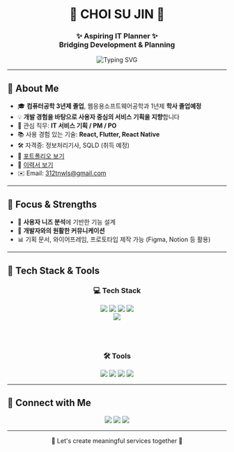 <div align="center">

<h1>💜 CHOI SU JIN 💜</h1>
<h3>✨ Aspiring IT Planner ✨<br/>Bridging Development & Planning</h3>

<img src="https://readme-typing-svg.demolab.com?font=Quicksand&size=24&pause=1000&center=true&vCenter=true&width=435&lines=Welcome+to+my+GitHub!;From+Dev+to+Planner;User-centered+thinking+always💡;" alt="Typing SVG" />

</div>

---

## 💼 About Me

- 🎓 **컴퓨터공학 3년제 졸업**, 웹응용소프트웨어공학과 1년제 **학사 졸업예정**
- 💡 **개발 경험을 바탕으로 사용자 중심의 서비스 기획을 지향**합니다
- 💼 관심 직무: **IT 서비스 기획 / PM / PO**
- 📚 사용 경험 있는 기술: **React, Flutter, React Native**
- 🛠️ 자격증: 정보처리기사, SQLD (취득 예정)
- 📝 [포트폴리오 보기](https://your-portfolio-link.com)  
- 📄 [이력서 보기]()  
- ✉️ Email: 312tnwls@gmail.com  

---

## 🌟 Focus & Strengths

- 👥 **사용자 니즈 분석**에 기반한 기능 설계
- 🧩 **개발자와의 원활한 커뮤니케이션**
- 📊 기획 문서, 와이어프레임, 프로토타입 제작 가능 (Figma, Notion 등 활용)

---

## 🔧 Tech Stack & Tools

<div align="center">

### 💻 Tech Stack  
<img src="https://img.shields.io/badge/React-61DAFB?style=flat-square&logo=react&logoColor=black"/>
<img src="https://img.shields.io/badge/JavaScript-F7DF1E?style=flat-square&logo=javascript&logoColor=black"/>
<img src="https://img.shields.io/badge/HTML5-E34F26?style=flat-square&logo=html5&logoColor=white"/>
<img src="https://img.shields.io/badge/CSS3-1572B6?style=flat-square&logo=css3&logoColor=white"/>
<br/>
<img src="https://img.shields.io/badge/Python-3776AB?style=flat-square&logo=python&logoColor=white"/>

<br/><br/>

### 🛠 Tools  
<img src="https://img.shields.io/badge/GitHub-181717?style=flat-square&logo=github&logoColor=white"/>
<img src="https://img.shields.io/badge/Notion-000000?style=flat-square&logo=notion&logoColor=white"/>
<img src="https://img.shields.io/badge/Figma-F24E1E?style=flat-square&logo=figma&logoColor=white"/>
<img src="https://img.shields.io/badge/VSCode-007ACC?style=flat-square&logo=visualstudiocode&logoColor=white"/>

</div>

---

## 💌 Connect with Me

<p align="center">
  <a href="https://velog.io/@oka1313"><img src="https://img.shields.io/badge/Velog-20C997?style=for-the-badge&logo=velog&logoColor=white"/></a>
  <a href="mailto:312tnwls@gmail.com"><img src="https://img.shields.io/badge/312tnwls@gmail.com-EA4335?style=for-the-badge&logo=gmail&logoColor=white"/></a>
  <a href="https://your-notion-portfolio-link.com"><img src="https://img.shields.io/badge/Notion-black?style=for-the-badge&logo=notion&logoColor=white"/></a>
</p>

---

<p align="center">💜 Let's create meaningful services together 💜</p>
